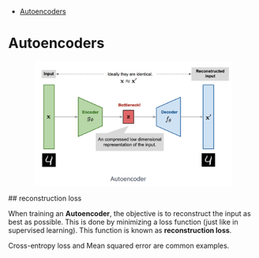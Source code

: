 <!--ts-->
   * [Autoencoders](#autoencoders)

<!-- Added by: gil_diy, at: Sun 17 Apr 2022 13:18:05 IDT -->

<!--te-->

# Autoencoders


<p align="center">
  <img width="400" src="images/Autoencoders/autoencoder_1.png" title="Look into the image">
</p>
## reconstruction loss

When training an **Autoencoder**, the objective is to reconstruct the input as best as possible. This is done by minimizing a loss function (just like in supervised learning).
This function is known as **reconstruction loss**.

Cross-entropy loss and Mean squared error are common examples.